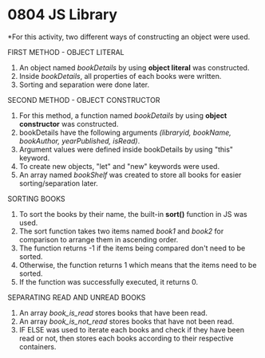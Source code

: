 # 0804 JS Library
*For this activity, two different ways of constructing an object were used.

FIRST METHOD - OBJECT LITERAL
1. An object named _bookDetails_ by using **object literal** was constructed.
2. Inside _bookDetails_, all properties of each books were written.
3. Sorting and separation were done later.

SECOND METHOD - OBJECT CONSTRUCTOR
1. For this method, a function named _bookDetails_ by using **object constructor** was constructed.
2. bookDetails have the following arguments _(libraryid, bookName, bookAuthor, yearPublished, isRead)_.
3. Argument values were defined inside bookDetails by using "this" keyword.
4. To create new objects, "let" and "new" keywords were used.
5. An array named _bookShelf_ was created to store all books for easier sorting/separation later.

SORTING BOOKS
1. To sort the books by their name, the built-in **sort()** function in JS was used.
2. The sort function takes two items named _book1_ and _book2_ for comparison to arrange them in ascending order.
3. The function returns -1 if the items being compared don't need to be sorted.
4. Otherwise, the function returns 1 which means that the items need to be sorted.
5. If the function was successfully executed, it returns 0.

SEPARATING READ AND UNREAD BOOKS
1. An array _book_is_read_ stores books that have been read.
2. An array _book_is_not_read_ stores books that have not been read.
3. IF ELSE was used to iterate each books and check if they have been read or not, then stores each books according to their respective containers. 
